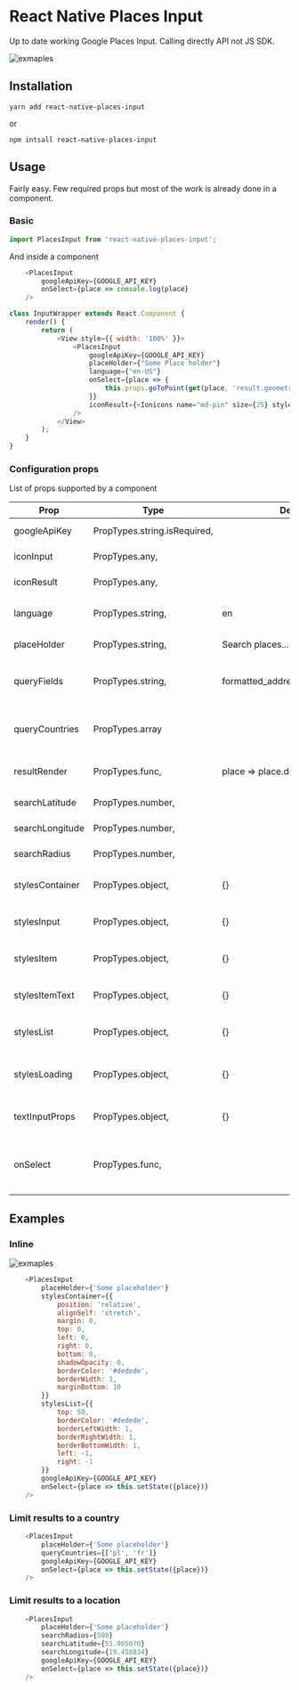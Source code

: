 # React Native Places Input
Up to date working Google Places Input. Calling directly API not JS SDK.

![exmaples](https://s5.gifyu.com/images/places.gif)

## Installation

    yarn add react-native-places-input
    
or

    npm intsall react-native-places-input
    
## Usage
Fairly easy. Few required props but most of the work is already done in a component.

### Basic

```javascript
import PlacesInput from 'react-native-places-input';
```

And inside a component

```javascript
    <PlacesInput
        googleApiKey={GOOGLE_API_KEY}
        onSelect={place => console.log(place}
    />
```

```javascript
class InputWrapper extends React.Component {
    render() {
        return (
            <View style={{ width: '100%' }}>
                <PlacesInput
                    googleApiKey={GOOGLE_API_KEY}
                    placeHolder={"Some Place holder"}
                    language={"en-US"}
                    onSelect={place => {
                        this.props.goToPoint(get(place, 'result.geometry.location.lat'), get(place, 'result.geometry.location.lng'))
                    }}
                    iconResult={<Ionicons name="md-pin" size={25} style={styles.placeIcon}/>}
                />
            </View>
        );
    }
}
```

### Configuration props
List of props supported by a component

Prop       | Type    | Default    | Description
---------- | ------- | ---------- | -----------------------
googleApiKey | PropTypes.string.isRequired, | | Google API key
iconInput | PropTypes.any, | | Icon added to an input
iconResult | PropTypes.any, | | Icon added to results
language | PropTypes.string, | en | Language for google API call
placeHolder | PropTypes.string, | Search places... | placeholder for an input
queryFields | PropTypes.string, | formatted_address,geometry,name | Fields requested from Google API
queryCountries | PropTypes.array | | Array of country codes to limit results
resultRender | PropTypes.func, | place => place.description | Function to render results text
searchLatitude | PropTypes.number, |  | Lat to limit results
searchLongitude | PropTypes.number, |  | Lng to limit results
searchRadius | PropTypes.number, |  | radius to limit results
stylesContainer | PropTypes.object, | {} | Custom styles for a container
stylesInput | PropTypes.object,| {} | Custom styles for an input
stylesItem | PropTypes.object,| {} | Custom styles for an item
stylesItemText | PropTypes.object,| {} | Custom styles for an item text
stylesList | PropTypes.object,| {} | Custom styles for a list
stylesLoading | PropTypes.object,| {} | Custom styles for a loading indicator
textInputProps | PropTypes.object, | {} | Custom TextInput props
onSelect | PropTypes.func, | | Function called when you select a place

## Examples
### Inline


![exmaples](https://s5.gifyu.com/images/ezgif-3-2569ff9b1625.gif)

```javascript
    <PlacesInput
        placeHolder={'Some placeholder'}
        stylesContainer={{
            position: 'relative',
            alignSelf: 'stretch',
            margin: 0,
            top: 0,
            left: 0,
            right: 0,
            bottom: 0,
            shadowOpacity: 0,
            borderColor: '#dedede',
            borderWidth: 1,
            marginBottom: 10
        }}
        stylesList={{
            top: 50,
            borderColor: '#dedede',
            borderLeftWidth: 1,
            borderRightWidth: 1,
            borderBottomWidth: 1,
            left: -1,
            right: -1
        }}
        googleApiKey={GOOGLE_API_KEY} 
        onSelect={place => this.setState({place})} 
    />
```

### Limit results to a country

```javascript
    <PlacesInput
        placeHolder={'Some placeholder'}
        queryCountries={['pl', 'fr']}
        googleApiKey={GOOGLE_API_KEY} 
        onSelect={place => this.setState({place})} 
    />
```


### Limit results to a location

```javascript
    <PlacesInput
        placeHolder={'Some placeholder'}
        searchRadius={500}
        searchLatitude={51.905070}
        searchLongitude={19.458834}
        googleApiKey={GOOGLE_API_KEY} 
        onSelect={place => this.setState({place})} 
    />
```
